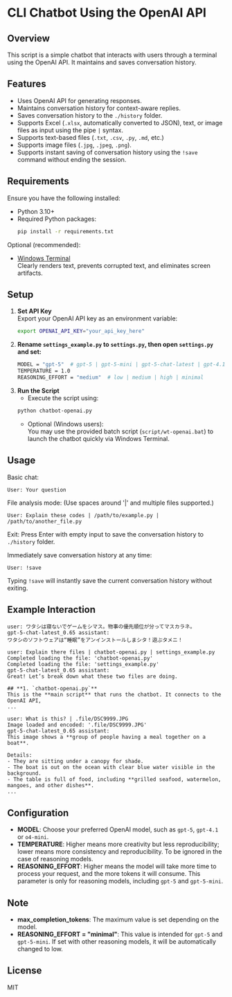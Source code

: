 # CLI Chatbot Using the OpenAI API

## Overview
This script is a simple chatbot that interacts with users through a terminal using the OpenAI API. It maintains and saves conversation history.

## Features
- Uses OpenAI API for generating responses.
- Maintains conversation history for context-aware replies.
- Saves conversation history to the `./history` folder.
- Supports Excel (`.xlsx`, automatically converted to JSON), text, or image files as input using the pipe ` | ` syntax.
- Supports text-based files (`.txt`, `.csv`, `.py`, `.md`, etc.)
- Supports image files (`.jpg`, `.jpeg`, `.png`).
- Supports instant saving of conversation history using the `!save` command without ending the session.

## Requirements
Ensure you have the following installed:
- Python 3.10+
- Required Python packages:
  ```bash
  pip install -r requirements.txt
  ```

Optional (recommended):
- [Windows Terminal](https://apps.microsoft.com/detail/windows-terminal/9N0DX20HK701)  
  Clearly renders text, prevents corrupted text, and eliminates screen artifacts.

## Setup
1. **Set API Key**  
   Export your OpenAI API key as an environment variable:
   ```bash
   export OPENAI_API_KEY="your_api_key_here"
   ```
2. **Rename `settings_example.py` to `settings.py`, then open `settings.py` and set:**
   ```bash
   MODEL = "gpt-5"  # gpt-5 | gpt-5-mini | gpt-5-chat-latest | gpt-4.1 | gpt-4.1-mini | o4-mini | o3 | gpt-4o
   TEMPERATURE = 1.0
   REASONING_EFFORT = "medium"  # low | medium | high | minimal
   ```
3. **Run the Script**
   - Execute the script using:
   ```bash
   python chatbot-openai.py
   ```
   - Optional (Windows users):  
     You may use the provided batch script (`script/wt-openai.bat`) to launch the chatbot quickly via Windows Terminal.

## Usage
Basic chat:

    User: Your question

File analysis mode: (Use spaces around '|' and multiple files supported.)

    User: Explain these codes | /path/to/example.py | /path/to/another_file.py

Exit: Press Enter with empty input to save the conversation history to `./history` folder.

Immediately save conversation history at any time:

    User: !save

Typing `!save` will instantly save the current conversation history without exiting.

## Example Interaction
```plaintext
user: ワタシは寝ないでゲームをシマス。物事の優先順位が分ってマスカラネ。
gpt-5-chat-latest_0.65 assistant:
ワタシのソフトウェアは“睡眠”をアンインストールしまシタ！遊ぶタメニ！

user: Explain there files | chatbot-openai.py | settings_example.py
Completed loading the file: 'chatbot-openai.py'
Completed loading the file: 'settings_example.py'
gpt-5-chat-latest_0.65 assistant:
Great! Let’s break down what these two files are doing.  

## **1. `chatbot-openai.py`**
This is the **main script** that runs the chatbot. It connects to the OpenAI API,
...

user: What is this? | .file/DSC9999.JPG
Image loaded and encoded: '.file/DSC9999.JPG'
gpt-5-chat-latest_0.65 assistant:
This image shows a **group of people having a meal together on a boat**.  

Details:  
- They are sitting under a canopy for shade.  
- The boat is out on the ocean with clear blue water visible in the background.  
- The table is full of food, including **grilled seafood, watermelon, mangoes, and other dishes**.  
...
```

## Configuration
- **MODEL**: Choose your preferred OpenAI model, such as `gpt-5`, `gpt-4.1` or `o4-mini`.
- **TEMPERATURE**: Higher means more creativity but less reproducibility; lower means more consistency and reproducibility. To be ignored in the case of reasoning models.
- **REASONING_EFFORT**: Higher means the model will take more time to process your request, and the more tokens it will consume. This parameter is only for reasoning models, including `gpt-5` and `gpt-5-mini`.

## Note
- **max_completion_tokens**: The maximum value is set depending on the model.
- **REASONING_EFFORT = "minimal"**: This value is intended for `gpt-5` and `gpt-5-mini`. If set with other reasoning models, it will be automatically changed to low.

## License
MIT